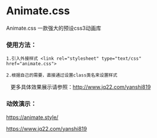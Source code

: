 # Animate.css

Animate.css 一款强大的预设css3动画库

### 使用方法：

    1.引入外接样式 <link rel="stylesheet" type="text/css" href="animate.css">
    
    2.根据自己的需要，直接通过设置class类名来设置样式
    
    更多具体效果展示请参照：http://www.jq22.com/yanshi819

### 动效演示：

https://animate.style/ 

https://www.jq22.com/yanshi819
